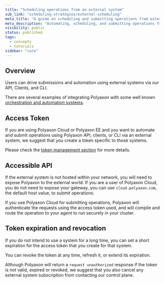 ```yaml
---
title: "Scheduling operations from an external system"
sub_link: "scheduling-strategies/external-scheduling"
meta_title: "A guide on scheduling and submitting operations from external systems - scheduling strategies"
meta_description: "Automating, scheduling, and submitting operations from external systems."
visibility: public
status: published
tags:
  - concepts
  - tutorials
sidebar: "core"
---
```


## Overview

Users can drive submissions and automation using external systems via our API, Clients, and CLI.

There are several examples of integrating Polyaxon with some well known [orchestration and automation systems](/integrations/automation/).

## Access Token

If you are using Polyaxon Cloud or Polyaxon EE and you want to automate and submit operations using Polyaxon API, clients, or CLI via an external system, 
we suggest that you create a token specific to those systems.  

Please check the [token management section](/docs/management/organizations/user_profile/#token-management) for more details.

## Accessible API

If the external system is not hosted within your network, you will need to expose Polyaxon to the external world. 
If you are a user of Polyaxon Cloud, you do not need to expose your gateway, you can use `cloud.polyaxon.com`, the default host value, to submit operations.

If you use Polyaxon Cloud for submitting operations, Polyaxon will authenticate the requests using the access token used, 
and will compile and route the operation to your agent to run securely in your cluster. 

## Token expiration and revocation

If you do not intend to use a system for a long time, you can set a short expiration for the access token that you create for that system.

You can revoke the token at any time, refresh it, or extend its expiration.

Although Polyaxon will return a `request unauthorized` response if the token is not valid, 
expired or revoked, we suggest that you also cancel any external system subscription from contacting our control plane. 

